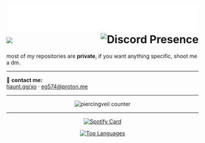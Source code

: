 <!-- <img src="https://raw.githubusercontent.com/piercingveil/piercingveil/main/craft.svg" style="float: left;" width="128" alt="hi" /> -->
<h1 align="left">
  <img src="./header.svg" alt="hi there, i'm elvin 🎊" width="650" />
  <img src="https://skillicons.dev/icons?i=cpp,python,cs,html,css,js,nodejs,react,linux,arch,vscode,git,postgresql,cloudflare,mongodb" />
  <img align="right" src="https://lanyard.cnrad.dev/api/1155267984923828255?animated=true" alt="Discord Presence" />
</h1>

most of my repositories are **private**, if you want anything specific, shoot me a dm.  

---

💬 **contact me:**  
<a href="https://haunt.gg/xo">haunt.gg/xo</a> · <a href="mailto:eg574@proton.me">eg574@proton.me</a>

---

<p align="center">
  <img src="https://count.getloli.com/@piercingveil?name=piercingveil&theme=rule34&padding=7&offset=0&align=top&scale=1&pixelated=1&darkmode=auto" alt="piercingveil counter" />
</p>

---

<p align="center">
  <a href="https://data-card-for-spotify.herokuapp.com/card?user_id=0mumugfqrqzvwo75wqwmga03k">
    <img src="https://data-card-for-spotify.herokuapp.com/api/card?user_id=0mumugfqrqzvwo75wqwmga03k" alt="Spotify Card" />
  </a>
</p>

<p align="center">
  <a href="https://github.com/anuraghazra/github-readme-stats">
    <img src="https://github-readme-stats.vercel.app/api/top-langs/?username=piercingveil&layout=compact&theme=github_dark" alt="Top Languages" />
  </a>
</p>
